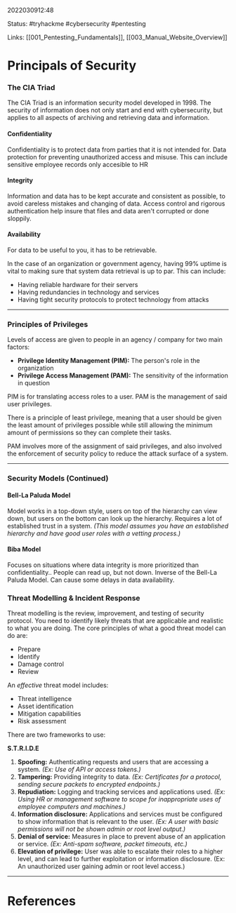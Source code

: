 2022030912:48

Status: #tryhackme #cybersecurity #pentesting 

Links: [[001_Pentesting_Fundamentals]], [[003_Manual_Website_Overview]]

# Principals of Security
### The CIA Triad
The CIA Triad is an information security model developed in 1998. The security of information does not only start and end with cybersecurity, but applies to all aspects of archiving and retrieving data and information.

#### Confidentiality
Confidentiality is to protect data from parties that it is not intended for. Data protection for preventing unauthorized access and misuse. This can include sensitive employee records only accesible to HR


#### Integrity
Information and data has to be kept accurate and consistent as possible, to avoid careless mistakes and changing of data. Access control and rigorous authentication help insure that files and data aren't corrupted or done sloppily.

#### Availability
For data to be useful to you, it has to be retrievable.

In the case of an organization or government agency, having 99% uptime is vital to making sure that system data retrieval is up to par. This can include:

- Having reliable hardware for their servers
- Having redundancies in technology and services
- Having tight security protocols to protect technology from attacks 
---
### Principles of Privileges
Levels of access are given to people in an agency / company for two main factors:

- **Privilege Identity Management (PIM):** The person's role in the organization
- **Privilege Access Management (PAM):** The sensitivity of the information in question

PIM is for translating access roles to a user. 
PAM is the management of said user privileges.

There is a principle of least privilege, meaning that a user should be given the least amount of privileges possible while still allowing the minimum amount of permissions so they can complete their tasks.

PAM involves more of the assignment of said privileges, and also involved the enforcement of security policy to reduce the attack surface of a system.
___
### Security Models (Continued)
#### Bell-La Paluda Model
Model works in a top-down style, users on top of the hierarchy can view down, but users on the bottom can look up the hierarchy. Requires a lot of established trust in a system. *(This model assumes you have an established hierarchy and have good user roles with a vetting process.)*

#### Biba Model
Focuses on situations where data integrity is more prioritized than confidentiality.. People can read up, but not down. Inverse of the Bell-La Paluda Model. Can cause some delays in data availability.

### Threat Modelling & Incident Response
Threat modelling is the review, improvement, and testing of security protocol. You need to identify likely threats that are applicable and realistic to what you are doing. The core principles of what a good threat model can do are:

- Prepare
- Identify
- Damage control
- Review

An *effective* threat model includes:
- Threat intelligence
- Asset identification
- Mitigation capabilities
- Risk assessment

There are two frameworks to use:

**S.T.R.I.D.E**
1. **Spoofing:** Authenticating requests and users that are accessing a system. *(Ex: Use of API or access tokens.)*
2. **Tampering:** Providing integrity to data. *(Ex: Certificates for a protocol, sending secure packets to encrypted endpoints.)*
3. **Repudiation:** Logging and tracking services and applications used. *(Ex: Using HR or management software to scope for inappropriate uses of employee computers and machines.)*
4. **Information disclosure:** Applications and services must be configured to show information that is relevant to the user. *(Ex: A user with basic permissions will not be shown admin or root level output.)*
5. **Denial of service:** Measures in place to prevent abuse of an application or service. *(Ex: Anti-spam software, packet timeouts, etc.)*
6. **Elevation of privilege:** User was able to escalate their roles to a higher level, and can lead to further exploitation or information disclosure. (Ex: An unauthorized user gaining admin or root level access.)
___
# References
